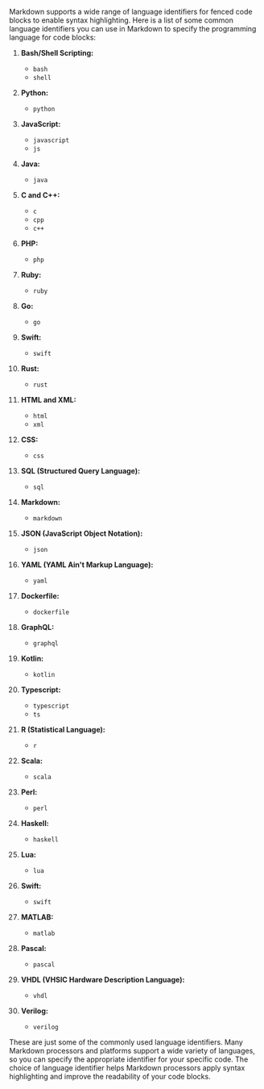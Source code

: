 Markdown supports a wide range of language identifiers for fenced code blocks to enable syntax highlighting. Here is a list of some common language identifiers you can use in Markdown to specify the programming language for code blocks:

1. **Bash/Shell Scripting:**
   - `bash`
   - `shell`

2. **Python:**
   - `python`

3. **JavaScript:**
   - `javascript`
   - `js`

4. **Java:**
   - `java`

5. **C and C++:**
   - `c`
   - `cpp`
   - `c++`

6. **PHP:**
   - `php`

7. **Ruby:**
   - `ruby`

8. **Go:**
   - `go`

9. **Swift:**
   - `swift`

10. **Rust:**
    - `rust`

11. **HTML and XML:**
    - `html`
    - `xml`

12. **CSS:**
    - `css`

13. **SQL (Structured Query Language):**
    - `sql`

14. **Markdown:**
    - `markdown`

15. **JSON (JavaScript Object Notation):**
    - `json`

16. **YAML (YAML Ain't Markup Language):**
    - `yaml`

17. **Dockerfile:**
    - `dockerfile`

18. **GraphQL:**
    - `graphql`

19. **Kotlin:**
    - `kotlin`

20. **Typescript:**
    - `typescript`
    - `ts`

21. **R (Statistical Language):**
    - `r`

22. **Scala:**
    - `scala`

23. **Perl:**
    - `perl`

24. **Haskell:**
    - `haskell`

25. **Lua:**
    - `lua`

26. **Swift:**
    - `swift`

27. **MATLAB:**
    - `matlab`

28. **Pascal:**
    - `pascal`

29. **VHDL (VHSIC Hardware Description Language):**
    - `vhdl`

30. **Verilog:**
    - `verilog`

These are just some of the commonly used language identifiers. Many Markdown processors and platforms support a wide variety of languages, so you can specify the appropriate identifier for your specific code. The choice of language identifier helps Markdown processors apply syntax highlighting and improve the readability of your code blocks.
